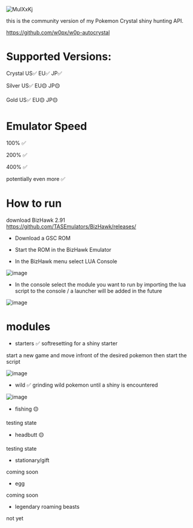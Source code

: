![MuIXxKj](https://github.com/w0px/autocrystal-community-version/assets/152983879/0ac9ab7d-fbea-4395-974f-002211fae965)

  
this is the community version of my Pokemon Crystal shiny hunting API.

https://github.com/w0px/w0p-autocrystal

# Supported Versions:

Crystal US✅ EU✅ JP✅

Silver US✅ EU🟡 JP🟡

Gold US✅ EU🟡 JP🟡


# Emulator Speed

100% ✅

200% ✅

400% ✅

potentially even more ✅

# How to run

download BizHawk 2.91
https://github.com/TASEmulators/BizHawk/releases/

- Download a GSC ROM

- Start the ROM in the BizHawk Emulator

- In the BizHawk menu select LUA Console

![image](https://github.com/w0px/autocrystalprivate/assets/152983879/3f4e8e0c-d3a1-49fe-9853-f0aac4a04d2e)

- In the console select the module you want to run by importing the lua script to the console / a launcher will be added in the future

![image](https://github.com/w0px/autocrystalprivate/assets/152983879/ae20fbce-1346-4566-8643-486ca3d4d655)

# modules

- starters ✅
softresetting for a shiny starter

start a new game and move infront of the desired pokemon then start the script

![image](https://github.com/w0px/autocrystalprivate/assets/152983879/e17e2292-a17a-485c-82b2-f67b709c171e)


- wild ✅
grinding wild pokemon until a shiny is encountered

![image](https://github.com/w0px/autocrystalprivate/assets/152983879/5548e6e4-efc3-47e6-b334-491ed8bba01b)


- fishing 🟡

testing state

- headbutt 🟡

testing state

- stationary/gift

coming soon

- egg

coming soon

- legendary roaming beasts

not yet
